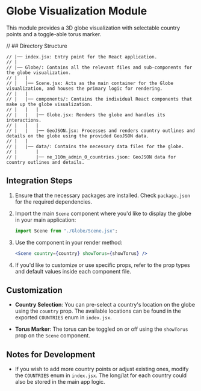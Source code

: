 # Globe Visualization Module

This module provides a 3D globe visualization with selectable country points and a toggle-able torus marker.

// ## Directory Structure

```
// |── index.jsx: Entry point for the React application.
// |
// |── Globe/: Contains all the relevant files and sub-components for the globe visualization.
// |   |
// |   |── Scene.jsx: Acts as the main container for the Globe visualization, and houses the primary logic for rendering.
// |   |
// |   |── components/: Contains the individual React components that make up the globe visualization.
// |   |   |
// |   |   |── Globe.jsx: Renders the globe and handles its interactions.
// |   |   |
// |   |   |── GeoJSON.jsx: Processes and renders country outlines and details on the globe using the provided GeoJSON data.
// |   |
// |   |── data/: Contains the necessary data files for the globe.
// |       |
// |       |── ne_110m_admin_0_countries.json: GeoJSON data for country outlines and details.

```

## Integration Steps

1. Ensure that the necessary packages are installed. Check `package.json` for the required dependencies.
2. Import the main `Scene` component where you'd like to display the globe in your main application:
   ```jsx
   import Scene from "./Globe/Scene.jsx";
   ```
3. Use the component in your render method:

   ```jsx
   <Scene country={country} showTorus={showTorus} />
   ```

4. If you'd like to customize or use specific props, refer to the prop types and default values inside each component file.

## Customization

- **Country Selection**: You can pre-select a country's location on the globe using the `country` prop. The available locations can be found in the exported `COUNTRIES` enum in `index.jsx`.

- **Torus Marker**: The torus can be toggled on or off using the `showTorus` prop on the `Scene` component.

## Notes for Development

- If you wish to add more country points or adjust existing ones, modify the `COUNTRIES` enum in `index.jsx`. The long/lat for each country could also be stored in the main app logic.
